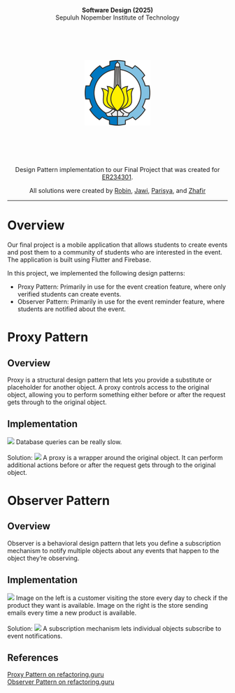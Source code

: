 <p align="center"><b>Software Design (2025)</b><br>Sepuluh Nopember Institute of Technology</p>

<p align="center"><img src="https://raw.githubusercontent.com/Rubinskiy/IF184202-Data-Structures/main/its.png" style="transform: scale(0.5);"></p>
  
<p align="center">Design Pattern implementation to our Final Project that was created for <a href="https://www.its.ac.id/informatika/wp-content/uploads/sites/44/2023/11/Module-Handbook-Bachelor-of-Informatics-Program-ITS.pdf">ER234301</a>.</p>
<p align="center">All solutions were created by <a href="https://github.com/Rubinskiy">Robin</a>, <a href="https://github.com/FawwazAlJawi">Jawi</a>, <a href="https://github.com/parisyaputri">Parisya</a>, and <a href="https://github.com/Argreion">Zhafir</a></p>

<hr>

# Overview

Our final project is a mobile application that allows students to create events and post them to a community of students who are interested in the event. The application is built using Flutter and Firebase.

In this project, we implemented the following design patterns:
- Proxy Pattern: Primarily in use for the event creation feature, where only verified students can create events.
- Observer Pattern: Primarily in use for the event reminder feature, where students are notified about the event.

# Proxy Pattern

## Overview

Proxy is a structural design pattern that lets you provide a substitute or placeholder for another object. A proxy controls access to the original object, allowing you to perform something either before or after the request gets through to the original object.

## Implementation

<img src="https://refactoring.guru/images/patterns/diagrams/proxy/problem-en.png?id=b36e65189e939de5dc809636c1946a43">
Database queries can be really slow.
<br><br>
Solution:

<img src="https://refactoring.guru/images/patterns/diagrams/proxy/solution-en.png?id=ab36b8b03fabf92c7dd10ad87507b78c">
A proxy is a wrapper around the original object. It can perform additional actions before or after the request gets through to the original object.

# Observer Pattern

## Overview

Observer is a behavioral design pattern that lets you define a subscription mechanism to notify multiple objects about any events that happen to the object they’re observing.

## Implementation

<img src="https://refactoring.guru/images/patterns/content/observer/observer-comic-1-en.png?id=1ec8571b22ea8fd2ed537f06cc763152">
Image on the left is a customer visiting the store every day to check if the product they want is available.
Image on the right is the store sending emails every time a new product is available.
<br><br>
Solution:

<img src="https://refactoring.guru/images/patterns/diagrams/observer/solution1-en.png?id=60fb9a2822649dec1c68b78733479c57">
A subscription mechanism lets individual objects subscribe to event notifications.

## References
[Proxy Pattern on refactoring.guru](https://refactoring.guru/design-patterns/proxy)<br>
[Observer Pattern on refactoring.guru](https://refactoring.guru/design-patterns/observer)